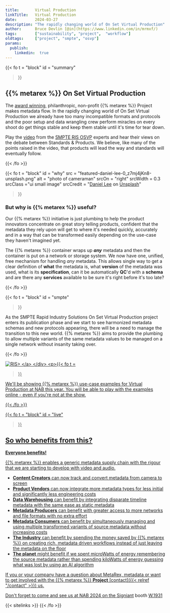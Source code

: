 ```yaml
---
title:       Virtual Production
linkTitle:   Virtual Production
date:        2024-03-27
description: "The rapidly changing world of On Set Virtual Production"
author:      Bruce Devlin [@in](https://www.linkedin.com/in/mrmxf/)
tags:        ["sustainability", "project",  "workflow"]
oldtags:     ["project", "smpte", "osvp"]
params:
  publish:
    linkedin:  true
---
```



{{< fo t = "block"
  id    = "summary"
>}}
<!-- markdownlint-disable MD025 -->

## {{% metarex %}} On Set Virtual Production

The [award winning][0], philanthropic, non-profit {{%  metarex %}} Project makes metadata flow. 
In the rapidly changing world of On Set Virtual Production we already have too many incompatible formats and protocols and the poor setup and data wrangling crew perform miracles on every shoot do get things stable and keep them stable until it's time for tear down.

Play the [video] from the [SMPTE RIS OSVP][1] experts and hear their views on the debate between Standards & Products. We believe, like many of the points raised in the video, that products will lead the way and standards will eventually follow.

[0]: /blog/2024/03/06/2024-03-06-rnf-wins-best-accelerator/
[1]: https://www.smpte.org/rapid-industry-solutions/on-set-virtual-production
[video]:  https://www.youtube.com/embed/r9Da_f612YY?si=cWD_sERLjZHI9Wxo&amp;start=381

{{< /fo >}}

</div>
</div>

{{< fo t = "block"
  id    = "why"
  src   = "featured-daniel-lee-0_z7mj4jKn8-unsplash.png"
  alt = "photo of cameraman"
  srcOn = "right"
  srcWidth = 0.3
  srcClass ="ui small image"
  srcCredit = "[Daniel Lee](https://unsplash.com/crtvdan) on [Unsplash](https://unsplash.com/photos/a-man-in-a-black-shirt-holding-a-camera-0_z7mj4jKn8?utm_content=creditCopyText&utm_medium=referral&utm_source=unsplash)"
>}}

### But why is {{% metarex %}} useful?

Our {{% metarex %}} initiative is just plumbing to help the product innovators
concentrate on great story telling products, confident that the metadata they
rely upon will get to where it's needed quickly, accurately and in a way that
can be transformed easily depending on the use-case they haven't imagined yet.

The {{% metarex %}} container wraps up _**any**_  metadata and then the
container is put on a network or storage system. We now have one, unified, free
mechanism for handling _any_ metadata. This allows single way to get a clear
definition of **what** the metadata is, what **version** of the metadata was
used, what is its **specification**, can it be automatically **QC**'d with a
**schema** and are there any **services** available to be sure it's right
before it's too late?

{{< /fo >}}

{{< fo t = "block"
   id    = "smpte"
>}}

As the SMPTE Rapid Industry Solutions On Set Virtual Production project enters
its publication phase and we start to see harmonized metadata schemas and new
protocols appearing, there will be a need to manage the transition to this new
world. {{% metarex %}} aims to provide the plumbing to allow multiple variants
of the same metadata values to be managed on a single network without insanity
taking over.

{{< /fo >}}

<div class="ui container segment">
  <a href="https://www.smpte.org/rapid-industry-solutions/on-set-virtual-production" _target="blank">
    <img class="ui fluid image" src= "ris-2023-roadmap.svg" alt="RIS>
  </a>
</div>

{{< fo t = "block"
  id    = "examples"
>}}

<!-- markdownlint-disable MD026 -->

We'll be showing {{% metarex %}} use-case examples for Virtual Production at
NAB this year. You will be able to play with the examples online - even if you're not at the show.

[f]: https://github.com/metarex-media

{{< /fo >}}

{{< fo t = "block"
  id    = "live"
>}}

## So who benefits from this?

**<span class="ui green header text">Everyone benefits!</span>**

{{% metarex %}} enables a generic metadata supply chain with the rigour that we are starting to develop with video and audio.

* **Content Creators** can now track and convert metadata from camera to screen
* **Product Vendors** can now integrate more metadata types for less initial
  and significantly less engineering costs
* **Data Warehousing** can benefit by integrating disparate timeline metadata
  with the same ease as static metadata
* **Metadata Producers** can benefit with greater access to more networks and
  file formats with no extra effort
* **Metadata Consumers** can benefit by simultaneously managing and using
  multiple transformed variants of source metadata without increasing costs
* **The Industry** can benefit by spending the money saved by {{% metarex %}}
  on creating rich, metadata driven workflows instead of just leaving the
  metadata on the floor
* **The planet** might benefit if we spent microWatts of energy remembering the source metadata rather than spending kiloWatts of energy guessing what was lost by using an AI algorithm

If you or your company have a question about MetaRex, metadata or want to get involved with the {{% metarex %}} **Project** [contact]({{< relref "/contact" >}}) us. 

Don't forget to come and see us at NAB 2024 on the [Signiant][s] booth
[W.1931][n]

[s]: https://signiant.com/
[n]: https://nab24.mapyourshow.com/8_0/floorplan/?hallID=W&selectedBooth=W1931

{{< sitelinks >}}
{{< /fo >}}
